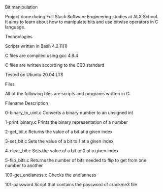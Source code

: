 Bit manipulation

Project done during Full Stack Software Engineering studies at ALX School. It aims to learn about how to manipulate bits and use bitwise operators in C language.



Technologies

Scripts written in Bash 4.3.11(1)

C files are compiled using gcc 4.8.4

C files are written according to the C90 standard

Tested on Ubuntu 20.04 LTS

Files

All of the following files are scripts and programs written in C:



Filename	Description

0-binary_to_uint.c	Converts a binary number to an unsigned int

1-print_binary.c	Prints the binary representation of a number

2-get_bit.c	Returns the value of a bit at a given index

3-set_bit.c	Sets the value of a bit to 1 at a given index

4-clear_bit.c	Sets the value of a bit to 0 at a given index

5-flip_bits.c	Returns the number of bits needed to flip to get from one number to another

100-get_endianess.c	Checks the endianness

101-password	Script that contains the password of crackme3 file
